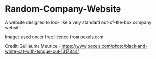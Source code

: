 # Random-Company-Website
A website designed to look like a very standard out-of-the-box company website.

Images used under free licence from pexels.com

Credit:
Guillaume Meurice - https://www.pexels.com/photo/black-and-white-cat-with-tongue-out-1317844/